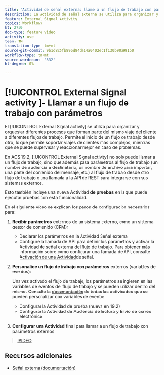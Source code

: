 ```yaml
---
title: 'Actividad de señal externa: llame a un flujo de trabajo con parámetros'
description: La Actividad de señal externa se utiliza para organizar y orquestar diferentes procesos que forman parte del mismo viaje del cliente a diferentes flujos de trabajo. Permite el inicio de un flujo de trabajo desde otro, lo que permite soportar viajes de clientes más complejos, mientras que se puede supervisar y reaccionar mejor en caso de problemas.
feature: External Signal Activity
topics: Workflows
kt: 2750
doc-type: feature video
activity: use
team: TM
translation-type: tm+mt
source-git-commit: 9b1d8c5fb895d84da14a0402ec1f130b90a991b0
workflow-type: tm+mt
source-wordcount: '332'
ht-degree: 0%

---
```



# [!UICONTROL External Signal activity ]- Llamar a un flujo de trabajo con parámetros

El [!UICONTROL External Signal activity] se utiliza para organizar y orquestar diferentes procesos que forman parte del mismo viaje del cliente a diferentes flujos de trabajo. Permite el inicio de un flujo de trabajo desde otro, lo que permite soportar viajes de clientes más complejos, mientras que se puede supervisar y reaccionar mejor en caso de problemas.

En ACS 19.2, [!UICONTROL External Signal activity] no solo puede llamar a un flujo de trabajo, sino que además pasa parámetros al flujo de trabajo (un nombre de audiencia a destinatario, un nombre de archivo para importar, una parte del contenido del mensaje, etc.) al flujo de trabajo desde otro flujo de trabajo o una llamada a la API de REST para integrarse con sus sistemas externos.

Esto también incluye una nueva Actividad **de pruebas** en la que puede ejecutar pruebas con esta funcionalidad.

En el siguiente vídeo se explican los pasos de configuración necesarios para:

1. **Recibir parámetros** externos de un sistema externo, como un sistema gestor de contenido (CRM):

   * Declarar los parámetros en la Actividad Señal externa
   * Configure la llamada de API para definir los parámetros y activar la Actividad de señal externa del flujo de trabajo. Para obtener más información sobre cómo configurar una llamada de API, consulte [Activación de una Actividad](https://docs.campaign.adobe.com/doc/standard/en/api/ACS_API.html#triggering-a-signal-activity)de señal.

1. **Personalice un flujo de trabajo con parámetros** externos (variables de eventos):

   Una vez activado el flujo de trabajo, los parámetros se ingieren en las variables de eventos del flujo de trabajo y se pueden utilizar dentro del mismo. Consulte la [documentación](https://helpx.adobe.com/campaign/standard/automating/using/calling-a-workflow-with-external-parameters.html) de todas las actividades que se pueden personalizar con variables de evento:

   * Configurar la Actividad de prueba (nueva en 19.2)
   * Configurar la Actividad de Audiencia de lectura y Envío de correo electrónico

1. **Configurar una Actividad** final para llamar a un flujo de trabajo con parámetros externos

>[!VIDEO](https://video.tv.adobe.com/v/27249/?quality=12)

## Recursos adicionales

* [Señal externa (documentación)](https://docs.adobe.com/content/help/en/campaign-standard/using/managing-processes-and-data/data-management-activities/external-api.html)
